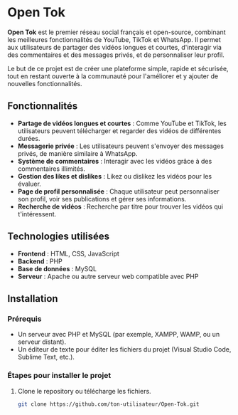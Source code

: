 # Open Tok

**Open Tok** est le premier réseau social français et open-source, combinant les meilleures fonctionnalités de YouTube, TikTok et WhatsApp. Il permet aux utilisateurs de partager des vidéos longues et courtes, d'interagir via des commentaires et des messages privés, et de personnaliser leur profil.

Le but de ce projet est de créer une plateforme simple, rapide et sécurisée, tout en restant ouverte à la communauté pour l'améliorer et y ajouter de nouvelles fonctionnalités.

## Fonctionnalités

- **Partage de vidéos longues et courtes** : Comme YouTube et TikTok, les utilisateurs peuvent télécharger et regarder des vidéos de différentes durées.
- **Messagerie privée** : Les utilisateurs peuvent s'envoyer des messages privés, de manière similaire à WhatsApp.
- **Système de commentaires** : Interagir avec les vidéos grâce à des commentaires illimités.
- **Gestion des likes et dislikes** : Likez ou dislikez les vidéos pour les évaluer.
- **Page de profil personnalisée** : Chaque utilisateur peut personnaliser son profil, voir ses publications et gérer ses informations.
- **Recherche de vidéos** : Recherche par titre pour trouver les vidéos qui t'intéressent.

## Technologies utilisées

- **Frontend** : HTML, CSS, JavaScript
- **Backend** : PHP
- **Base de données** : MySQL
- **Serveur** : Apache ou autre serveur web compatible avec PHP

## Installation

### Prérequis

- Un serveur avec PHP et MySQL (par exemple, XAMPP, WAMP, ou un serveur distant).
- Un éditeur de texte pour éditer les fichiers du projet (Visual Studio Code, Sublime Text, etc.).

### Étapes pour installer le projet

1. Clone le repository ou télécharge les fichiers.
   ```bash
   git clone https://github.com/ton-utilisateur/Open-Tok.git
